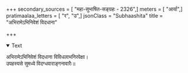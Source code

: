 +++
secondary_sources = [ "महा-सुभाषित-सङ्ग्रहः - 2326",]
meters = [ "आर्या",]
pratimaalaa_letters = [ "र", "उ",]
jsonClass = "Subhaashita"
title = "अभिरामेऽभिनिवेशं विदधाना"

+++

<details open><summary>Text</summary>

अभिरामेऽभिनिवेशं विदधाना विविधलाभनिरपेक्षा।  
उपहस्यसे सुमध्ये विदग्धवाराङ्गनावारैः॥
</details>
